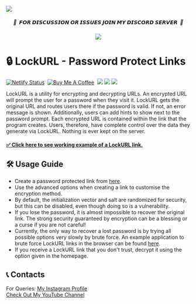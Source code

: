 <a href="https://lockurl.netlify.app/"><img src="https://bit.ly/3ZRfJEy"></a>

<h5 align="center">🔴 ‎ ‎𝙁𝙊𝙍 𝘿𝙄𝙎𝘾𝙐𝙎𝙎𝙄𝙊𝙉 𝙊𝙍 𝙄𝙎𝙎𝙐𝙀𝙎 𝙅𝙊𝙄𝙉 𝙈𝙔 𝘿𝙄𝙎𝘾𝙊𝙍𝘿 𝙎𝙀𝙍𝙑𝙀𝙍‎ ‎ 🔴</h5><p align="center"><a href="https://discord.gg/ZuuWJm7MR3"><img src="https://dcbadge.vercel.app/api/server/uavTPkr"/></a></p>

# 🔒 LockURL - Password Protect Links
[![Netlify Status](https://api.netlify.com/api/v1/badges/72e6b5dc-96f8-4c8c-af94-a9c626cd2db1/deploy-status)](https://app.netlify.com/sites/lockurl/deploys)‎ ‎
[![Buy Me A Coffee](https://img.shields.io/open-vsx/stars/redhat/java?color=D8B024&label=buy%20me%20a%20coffee&style=flat)](https://www.buymeacoffee.com/utsanjan)‎ ‎
[![](https://img.shields.io/github/license/utsanjan/LockURL?logoColor=red&style=flat)](https://github.com/utsanjan/LockURL/blob/main/LICENSE)‎ ‎
[![](https://img.shields.io/github/languages/count/utsanjan/LockURL?style=flat)](https://github.com/utsanjan/LockURL/search?l=shell)‎ ‎
[![](https://img.shields.io/github/languages/top/utsanjan/LockURL?color=light%20green&style=flat)](https://github.com/utsanjan/LockURL)‎ ‎ <br>

LockURL is a utility for encrypting and decrypting URLs. An encrypted URL will prompt the user for a password when they visit it. LockURL gets the original URL and routes users there if the password is valid. If not, an error message is shown. Additionally, users can add hints to show next to the password prompt. Each encrypted URL is contained within the link that the program creates. Users, therefore, have complete control over the data they generate via LockURL. Nothing is ever kept on the server.
#### [✅ Click here to see working example of a LockURL link.](https://lockurl.netlify.app/#eyJ2IjoiMC4wLjEiLCJlIjoiSGZlcHBodFJvZjgrYm55ZlR6Qkx4RlJWMEdvdXUxRWxIUHFweStNaWg2RTVKU2F1YjQweDhRPT0iLCJoIjoiMSsxPT8g8J+YgyIsInMiOiIrSHNnd3FsSUZHMVk0c2lrcmY2TjVRPT0iLCJpIjoiU2h5RzNUdjJsdmljaWNKRyJ9)

## 🛠️ Usage Guide
- Create a password protected link from [here](https://lockurl.netlify.app/).
- Use the advanced options when creating a link to customise the encryption method.
- By default, the initialization vector and salt are randomized for security, but this can be disabled, even though doing so is a vulnerability.
- If you lose the password, it is almost impossible to recover the original link. The strong security guaranteed by encryption can be a blessing or a curse if you are not careful!
- Currently, the only way to recover a lost password is by trying all possible options very slowly by brute force. An example application to brute force LockURL links in the browser can be found [here](https://lockurl.netlify.app/bruteforce/).
- If you receive a LockURL link that you don't trust, decrypt it using the option given in the homepage.

## 📞 Contacts
For Queries: [My Instagram Profile](https://www.instagram.com/utsanjan/)  
[Check Out My YouTube Channel](https://www.youtube.com/DopeSatan)
